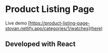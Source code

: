 # Product Listing Page

Live demo [https://product-listing-page-stoyan.netlify.app/categories/1/watches](here)

## Developed with React

